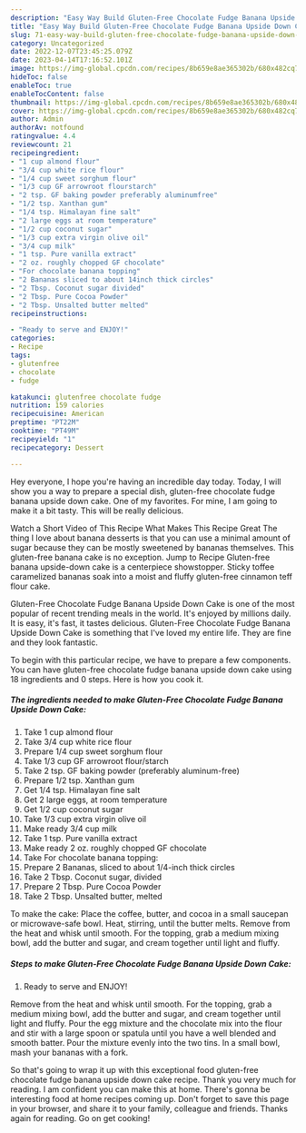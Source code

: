 ```yaml
---
description: "Easy Way Build Gluten-Free Chocolate Fudge Banana Upside Down Cake yang Very Delicious}"
title: "Easy Way Build Gluten-Free Chocolate Fudge Banana Upside Down Cake yang Very Delicious}"
slug: 71-easy-way-build-gluten-free-chocolate-fudge-banana-upside-down-cake-yang-very-delicious
category: Uncategorized
date: 2022-12-07T23:45:25.079Z
date: 2023-04-14T17:16:52.101Z
image: https://img-global.cpcdn.com/recipes/8b659e8ae365302b/680x482cq70/gluten-free-chocolate-fudge-banana-upside-down-cake-recipe-main-photo.jpg
hideToc: false
enableToc: true
enableTocContent: false
thumbnail: https://img-global.cpcdn.com/recipes/8b659e8ae365302b/680x482cq70/gluten-free-chocolate-fudge-banana-upside-down-cake-recipe-main-photo.jpg
cover: https://img-global.cpcdn.com/recipes/8b659e8ae365302b/680x482cq70/gluten-free-chocolate-fudge-banana-upside-down-cake-recipe-main-photo.jpg
author: Admin
authorAv: notfound
ratingvalue: 4.4
reviewcount: 21
recipeingredient:
- "1 cup almond flour"
- "3/4 cup white rice flour"
- "1/4 cup sweet sorghum flour"
- "1/3 cup GF arrowroot flourstarch"
- "2 tsp. GF baking powder preferably aluminumfree"
- "1/2 tsp. Xanthan gum"
- "1/4 tsp. Himalayan fine salt"
- "2 large eggs at room temperature"
- "1/2 cup coconut sugar"
- "1/3 cup extra virgin olive oil"
- "3/4 cup milk"
- "1 tsp. Pure vanilla extract"
- "2 oz. roughly chopped GF chocolate"
- "For chocolate banana topping"
- "2 Bananas sliced to about 14inch thick circles"
- "2 Tbsp. Coconut sugar divided"
- "2 Tbsp. Pure Cocoa Powder"
- "2 Tbsp. Unsalted butter melted"
recipeinstructions:

- "Ready to serve and ENJOY!"
categories:
- Recipe
tags:
- glutenfree
- chocolate
- fudge

katakunci: glutenfree chocolate fudge 
nutrition: 159 calories
recipecuisine: American
preptime: "PT22M"
cooktime: "PT49M"
recipeyield: "1"
recipecategory: Dessert

---
```



Hey everyone, I hope you're having an incredible day today. Today, I will show you a way to prepare a special dish, gluten-free chocolate fudge banana upside down cake. One of my favorites. For mine, I am going to make it a bit tasty. This will be really delicious.

Watch a Short Video of This Recipe What Makes This Recipe Great The thing I love about banana desserts is that you can use a minimal amount of sugar because they can be mostly sweetened by bananas themselves. This gluten-free banana cake is no exception. Jump to Recipe Gluten-free banana upside-down cake is a centerpiece showstopper. Sticky toffee caramelized bananas soak into a moist and fluffy gluten-free cinnamon teff flour cake.

Gluten-Free Chocolate Fudge Banana Upside Down Cake is one of the most popular of recent trending meals in the world. It's enjoyed by millions daily. It is easy, it's fast, it tastes delicious. Gluten-Free Chocolate Fudge Banana Upside Down Cake is something that I've loved my entire life. They are fine and they look fantastic.


To begin with this particular recipe, we have to prepare a few components. You can have gluten-free chocolate fudge banana upside down cake using 18 ingredients and 0 steps. Here is how you cook it.

<!--inarticleads1-->

##### The ingredients needed to make Gluten-Free Chocolate Fudge Banana Upside Down Cake:

1. Take 1 cup almond flour
1. Take 3/4 cup white rice flour
1. Prepare 1/4 cup sweet sorghum flour
1. Take 1/3 cup GF arrowroot flour/starch
1. Take 2 tsp. GF baking powder (preferably aluminum-free)
1. Prepare 1/2 tsp. Xanthan gum
1. Get 1/4 tsp. Himalayan fine salt
1. Get 2 large eggs, at room temperature
1. Get 1/2 cup coconut sugar
1. Take 1/3 cup extra virgin olive oil
1. Make ready 3/4 cup milk
1. Take 1 tsp. Pure vanilla extract
1. Make ready 2 oz. roughly chopped GF chocolate
1. Take For chocolate banana topping:
1. Prepare 2 Bananas, sliced to about 1/4-inch thick circles
1. Take 2 Tbsp. Coconut sugar, divided
1. Prepare 2 Tbsp. Pure Cocoa Powder
1. Take 2 Tbsp. Unsalted butter, melted


To make the cake: Place the coffee, butter, and cocoa in a small saucepan or microwave-safe bowl. Heat, stirring, until the butter melts. Remove from the heat and whisk until smooth. For the topping, grab a medium mixing bowl, add the butter and sugar, and cream together until light and fluffy. 

<!--inarticleads2-->

##### Steps to make Gluten-Free Chocolate Fudge Banana Upside Down Cake:


1. Ready to serve and ENJOY!

Remove from the heat and whisk until smooth. For the topping, grab a medium mixing bowl, add the butter and sugar, and cream together until light and fluffy. Pour the egg mixture and the chocolate mix into the flour and stir with a large spoon or spatula until you have a well blended and smooth batter. Pour the mixture evenly into the two tins. In a small bowl, mash your bananas with a fork. 

So that's going to wrap it up with this exceptional food gluten-free chocolate fudge banana upside down cake recipe. Thank you very much for reading. I am confident you can make this at home. There's gonna be interesting food at home recipes coming up. Don't forget to save this page in your browser, and share it to your family, colleague and friends. Thanks again for reading. Go on get cooking!
